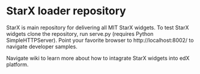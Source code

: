 StarX loader repository
=======================

StarX is main repository for delivering all MIT StarX widgets.
To test StarX widgets clone the repository, run serve.py (requires Python SimpleHTTPServer).
Point your favorite browser to http://localhost:8002/ to navigate developer samples.

Navigate wiki to learn more about how to intagrate StarX widgets into edX platform.
